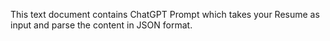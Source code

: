 This text document contains ChatGPT Prompt which takes your Resume as input and parse the content in JSON format.
